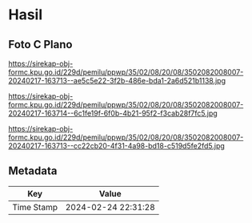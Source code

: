 # Hasil

## Foto C Plano

https://sirekap-obj-formc.kpu.go.id/229d/pemilu/ppwp/35/02/08/20/08/3502082008007-20240217-163713--ae5c5e22-3f2b-486e-bda1-2a6d521b1138.jpg

https://sirekap-obj-formc.kpu.go.id/229d/pemilu/ppwp/35/02/08/20/08/3502082008007-20240217-163714--6c1fe19f-6f0b-4b21-95f2-f3cab28f7fc5.jpg

https://sirekap-obj-formc.kpu.go.id/229d/pemilu/ppwp/35/02/08/20/08/3502082008007-20240217-163713--cc22cb20-4f31-4a98-bd18-c519d5fe2fd5.jpg


## Metadata

| Key        | Value               |
| ---------- | ------------------- |
| Time Stamp | 2024-02-24 22:31:28 |



